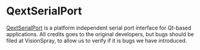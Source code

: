 QextSerialPort
===========

[QextSerialPort](http://code.google.com/p/qextserialport/) is a platform independent serial port interface for Qt-based applications. All credits goes to the original developers, but bugs should be filed at VisionSpray, to allow us to verify if it is bugs we have introduced.
